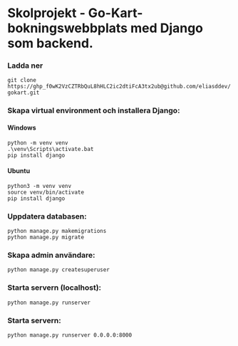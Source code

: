 # Skolprojekt - Go-Kart-bokningswebbplats med Django som backend.

### Ladda ner
`git clone https://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@github.com/eliasddev/gokart.git`

### Skapa virtual environment och installera Django:
#### Windows
```
python -m venv venv
.\venv\Scripts\activate.bat
pip install django
```

#### Ubuntu
```
python3 -m venv venv
source venv/bin/activate
pip install django
```

### Uppdatera databasen:
```
python manage.py makemigrations
python manage.py migrate
```

### Skapa admin användare:
```
python manage.py createsuperuser
```

### Starta servern (localhost):
```
python manage.py runserver
```

### Starta servern:
```
python manage.py runserver 0.0.0.0:8000
```
